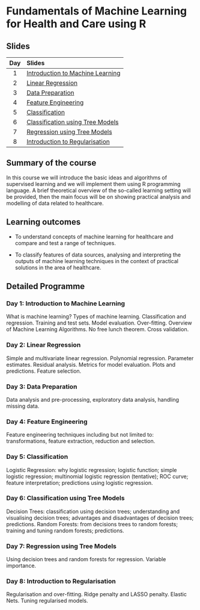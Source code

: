 # Fundamentals of Machine Learning for Health and Care using R





## Slides

| Day | Slides                                                                                             |
|:---:|:---------------------------------------------------------------------------------------------------|
|   1 | [Introduction to Machine Learning](https://filebb.github.io/NHS_intro_ML/01_Intro.html)            |
|   2 | [Linear Regression]()                |
|   3 | [Data Preparation]()                 |
|   4 | [Feature Engineering]()              |
|   5 | [Classification]()                   |
|   6 | [Classification using Tree Models]() |
|   7 | [Regression using Tree Models]()     |
|   8 | [Introduction to Regularisation]()   |





## Summary of the course

In this course we will introduce the basic ideas and algorithms of supervised
learning and we will implement them using R programming language. A brief
theoretical overview of the so-called learning setting will be provided, then
the main focus will be on showing practical analysis and modelling of data
related to healthcare.





## Learning outcomes

+ To understand concepts of machine learning for healthcare and compare and test
a range of techniques.

+ To classify features of data sources, analysing and interpreting the outputs
of machine learning techniques in the context of practical solutions in the area
of healthcare.





## Detailed Programme

### Day 1: Introduction to Machine Learning

What is machine learning? Types of machine learning. Classification and
regression. Training and test sets. Model evaluation. Over-fitting. Overview of
Machine Learning Algorithms. No free lunch theorem. Cross validation.

### Day 2: Linear Regression

Simple and multivariate linear regression. Polynomial regression. Parameter
estimates. Residual analysis. Metrics for model evaluation. Plots and
predictions. Feature selection.

### Day 3: Data Preparation

Data analysis and pre-processing, exploratory data analysis, handling missing
data.

### Day 4: Feature Engineering

Feature engineering techniques including but not limited to: transformations,
feature extraction, reduction and selection.

### Day 5: Classification

Logistic Regression: why logistic regression; logistic function; simple logistic
regression; multinomial logistic regression (tentative); ROC curve; feature
interpretation; predictions using logistic regression.

### Day 6: Classification using Tree Models

Decision Trees: classification using decision trees; understanding and
visualising decision trees; advantages and disadvantages of decision trees;
predictions. Random Forests: from decisions trees to random forests; training
and tuning random forests; predictions.

### Day 7: Regression using Tree Models

Using decision trees and random forests for regression. Variable importance.

### Day 8: Introduction to Regularisation

Regularisation and over-fitting. Ridge penalty and LASSO penalty. Elastic Nets.
Tuning regularised models.

